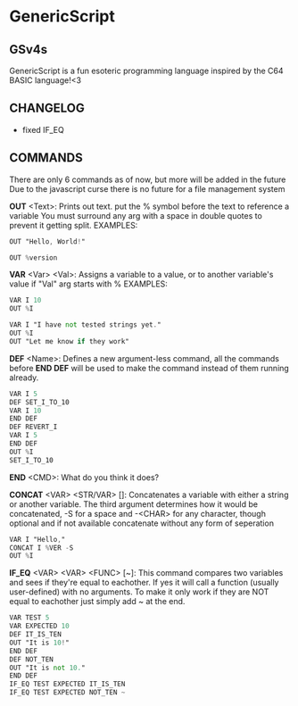 # GenericScript 
## GSv4s
GenericScript is a fun esoteric programming language inspired by the C64 BASIC language!<3

## CHANGELOG
- fixed IF_EQ

## COMMANDS
There are only 6 commands as of now, but more will be added in the future
Due to the javascript curse there is no future for a file management system

**OUT** \<Text\>: Prints out text. put the % symbol before the text to reference a variable
You must surround any arg with a space in double quotes to prevent it getting split.
EXAMPLES:
```gs
OUT "Hello, World!"
```
```gs
OUT %version
```

**VAR** \<Var\> \<Val\>: Assigns a variable to a value, or to another variable's value if "Val" arg starts with %
EXAMPLES:
```gs
VAR I 10
OUT %I
```
```gs
VAR I "I have not tested strings yet."
OUT %I
OUT "Let me know if they work"
```

**DEF** \<Name\>: Defines a new argument-less command, all the commands before **END DEF** will be used to make the command instead of them running already.
```gs
VAR I 5
DEF SET_I_TO_10
VAR I 10
END DEF
DEF REVERT_I
VAR I 5
END DEF
OUT %I
SET_I_TO_10

```

**END** \<CMD\>: What do you think it does?

**CONCAT** \<VAR\> \<STR/VAR\> []: Concatenates a variable with either a string or another variable. The third argument determines how it would be concatenated,
\-S for a space and \-\<CHAR\> for any character, though optional and if not available concatenate without any form of seperation
```gs
VAR I "Hello,"
CONCAT I %VER -S
OUT %I
```

**IF_EQ** \<VAR\> \<VAR\> \<FUNC\> \[~\]: This command compares two variables and sees if they're equal to eachother. If yes it will call a function (usually user-defined) with no arguments. To make it only work if they are NOT equal to eachother just simply add ~ at the end.
```gs
VAR TEST 5
VAR EXPECTED 10
DEF IT_IS_TEN
OUT "It is 10!"
END DEF
DEF NOT_TEN
OUT "It is not 10."
END DEF
IF_EQ TEST EXPECTED IT_IS_TEN
IF_EQ TEST EXPECTED NOT_TEN ~
```
